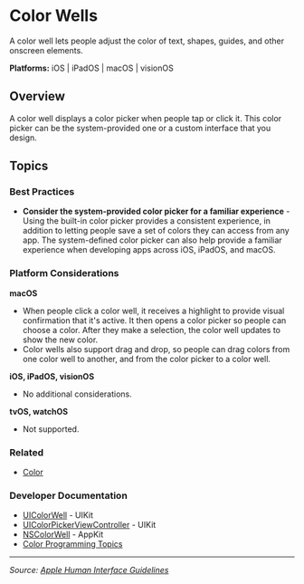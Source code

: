# Color Wells

A color well lets people adjust the color of text, shapes, guides, and other onscreen elements.

**Platforms:** iOS | iPadOS | macOS | visionOS

## Overview

A color well displays a color picker when people tap or click it. This color picker can be the system-provided one or a custom interface that you design.

## Topics

### Best Practices

- **Consider the system-provided color picker for a familiar experience** - Using the built-in color picker provides a consistent experience, in addition to letting people save a set of colors they can access from any app. The system-defined color picker can also help provide a familiar experience when developing apps across iOS, iPadOS, and macOS.

### Platform Considerations

**macOS**  
- When people click a color well, it receives a highlight to provide visual confirmation that it's active. It then opens a color picker so people can choose a color. After they make a selection, the color well updates to show the new color.
- Color wells also support drag and drop, so people can drag colors from one color well to another, and from the color picker to a color well.

**iOS, iPadOS, visionOS**  
- No additional considerations.

**tvOS, watchOS**  
- Not supported.

### Related

- [Color](https://developer.apple.com/design/human-interface-guidelines/color)

### Developer Documentation

- [UIColorWell](https://developer.apple.com/documentation/uikit/uicolorwell) - UIKit
- [UIColorPickerViewController](https://developer.apple.com/documentation/uikit/uicolorpickerviewcontroller) - UIKit
- [NSColorWell](https://developer.apple.com/documentation/appkit/nscolorwell) - AppKit
- [Color Programming Topics](https://developer.apple.com/library/archive/documentation/Cocoa/Conceptual/DrawColor/DrawColor.html)

---

*Source: [Apple Human Interface Guidelines](https://developer.apple.com/design/human-interface-guidelines/color-wells)*